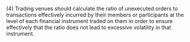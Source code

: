 (4) Trading venues should calculate the ratio of unexecuted orders to transactions effectively incurred by their members or participants at the level of each financial instrument traded on them in order to ensure effectively that the ratio does not lead to excessive volatility in that instrument.